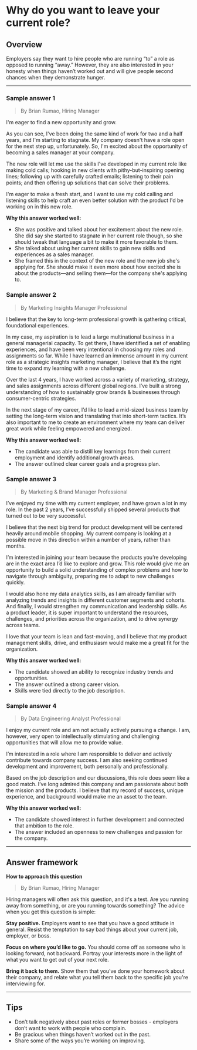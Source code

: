 # Why do you want to leave your current role?

## Overview
Employers say they want to hire people who are running “to” a role as opposed to running “away.” However, they are also interested in your honesty when things haven’t worked out and will give people second chances when they demonstrate hunger.

---

### Sample answer 1
> By Brian Rumao, Hiring Manager

I'm eager to find a new opportunity and grow.

As you can see, I've been doing the same kind of work for two and a half years, and I'm starting to stagnate. My company doesn't have a role open for the next step up, unfortunately. So, I'm excited about the opportunity of becoming a sales manager at your company.

The new role will let me use the skills I've developed in my current role like making cold calls; hooking in new clients with pithy-but-inspiring opening lines; following up with carefully crafted emails; listening to their pain points; and then offering up solutions that can solve their problems.

I'm eager to make a fresh start, and I want to use my cold calling and listening skills to help craft an even better solution with the product I'd be working on in this new role.

**Why this answer worked well:**

* She was positive and talked about her excitement about the new role. She did say she started to stagnate in her current role though, so she should tweak that language a bit to make it more favorable to them.
* She talked about using her current skills to gain new skills and experiences as a sales manager.
* She framed this in the context of the new role and the new job she's applying for. She should make it even more about how excited she is about the products—and selling them—for the company she's applying to.

### Sample answer 2
> By Marketing Insights Manager Professional

I believe that the key to long-term professional growth is gathering critical, foundational experiences.

In my case, my aspiration is to lead a large multinational business in a general managerial capacity. To get there, I have identified a set of enabling experiences, and have been very intentional in choosing my roles and assignments so far. While I have learned an immense amount in my current role as a strategic insights marketing manager, I believe that it’s the right time to expand my learning with a new challenge.

Over the last 4 years, I have worked across a variety of marketing, strategy, and sales assignments across different global regions. I’ve built a strong understanding of how to sustainably grow brands & businesses through consumer-centric strategies.

In the next stage of my career, I’d like to lead a mid-sized business team by setting the long-term vision and translating that into short-term tactics. It’s also important to me to create an environment where my team can deliver great work while feeling empowered and energized.

**Why this answer worked well:**

* The candidate was able to distill key learnings from their current employment and identify additional growth areas.
* The answer outlined clear career goals and a progress plan.

### Sample answer 3
> By Marketing & Brand Manager Professional

I’ve enjoyed my time with my current employer, and have grown a lot in my role. In the past 2 years, I’ve successfully shipped several products that turned out to be very successful.

I believe that the next big trend for product development will be centered heavily around mobile shopping. My current company is looking at a possible move in this direction within a number of years, rather than months.

I’m interested in joining your team because the products you’re developing are in the exact area I’d like to explore and grow. This role would give me an opportunity to build a solid understanding of complex problems and how to navigate through ambiguity, preparing me to adapt to new challenges quickly.

I would also hone my data analytics skills, as I am already familiar with analyzing trends and insights in different customer segments and cohorts. And finally, I would strengthen my communication and leadership skills. As a product leader, it is super important to understand the resources, challenges, and priorities across the organization, and to drive synergy across teams.

I love that your team is lean and fast-moving, and I believe that my product management skills, drive, and enthusiasm would make me a great fit for the organization.

**Why this answer worked well:**

* The candidate showed an ability to recognize industry trends and opportunities.
* The answer outlined a strong career vision.
* Skills were tied directly to the job description.

### Sample answer 4
> By Data Engineering Analyst Professional

I enjoy my current role and am not actually actively pursuing a change. I am, however, very open to intellectually stimulating and challenging opportunities that will allow me to provide value.

I’m interested in a role where I am responsible to deliver and actively contribute towards company success. I am also seeking continued development and improvement, both personally and professionally.

Based on the job description and our discussions, this role does seem like a good match. I’ve long admired this company and am passionate about both the mission and the products. I believe that my record of success, unique experience, and background would make me an asset to the team.

**Why this answer worked well:**

* The candidate showed interest in further development and connected that ambition to the role.
* The answer included an openness to new challenges and passion for the company.

---

## Answer framework

**How to approach this question**

> By Brian Rumao, Hiring Manager

Hiring managers will often ask this question, and it's a test. Are you running away from something, or are you running towards something? The advice when you get this question is simple:

**Stay positive.** Employers want to see that you have a good attitude in general. Resist the temptation to say bad things about your current job, employer, or boss.

**Focus on where you’d like to go.** You should come off as someone who is looking forward, not backward. Portray your interests more in the light of what you want to get out of your next role.

**Bring it back to them.** Show them that you’ve done your homework about their company, and relate what you tell them back to the specific job you're interviewing for.

---

## Tips

* Don’t talk negatively about past roles or former bosses - employers don’t want to work with people who complain.
* Be gracious when things haven’t worked out in the past.
* Share some of the ways you’re working on improving.
